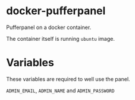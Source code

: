 # docker-pufferpanel

Pufferpanel on a docker container.

The container itself is running ``ubuntu`` image.

# Variables

These variables are required to well use the panel.

``ADMIN_EMAIL``, ``ADMIN_NAME`` and ``ADMIN_PASSWORD``